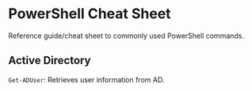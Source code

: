 # PowerShell Cheat Sheet

Reference guide/cheat sheet to commonly used PowerShell commands.

## Active Directory

`Get-ADUser`: Retrieves user information from AD.